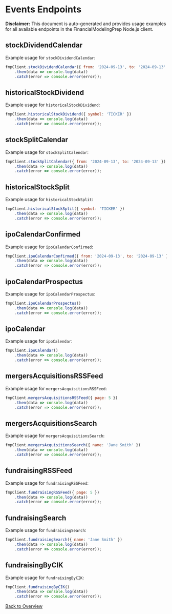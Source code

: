 # Events Endpoints

**Disclaimer:** This document is auto-generated and provides usage examples for all available endpoints in the FinancialModelingPrep Node.js client.

## stockDividendCalendar

Example usage for `stockDividendCalendar`:

```javascript
fmpClient.stockDividendCalendar({ from: '2024-09-13', to: '2024-09-13' })
    .then(data => console.log(data))
    .catch(error => console.error(error));
```

## historicalStockDividend

Example usage for `historicalStockDividend`:

```javascript
fmpClient.historicalStockDividend({ symbol: 'TICKER' })
    .then(data => console.log(data))
    .catch(error => console.error(error));
```

## stockSplitCalendar

Example usage for `stockSplitCalendar`:

```javascript
fmpClient.stockSplitCalendar({ from: '2024-09-13', to: '2024-09-13' })
    .then(data => console.log(data))
    .catch(error => console.error(error));
```

## historicalStockSplit

Example usage for `historicalStockSplit`:

```javascript
fmpClient.historicalStockSplit({ symbol: 'TICKER' })
    .then(data => console.log(data))
    .catch(error => console.error(error));
```

## ipoCalendarConfirmed

Example usage for `ipoCalendarConfirmed`:

```javascript
fmpClient.ipoCalendarConfirmed({ from: '2024-09-13', to: '2024-09-13' })
    .then(data => console.log(data))
    .catch(error => console.error(error));
```

## ipoCalendarProspectus

Example usage for `ipoCalendarProspectus`:

```javascript
fmpClient.ipoCalendarProspectus()
    .then(data => console.log(data))
    .catch(error => console.error(error));
```

## ipoCalendar

Example usage for `ipoCalendar`:

```javascript
fmpClient.ipoCalendar()
    .then(data => console.log(data))
    .catch(error => console.error(error));
```

## mergersAcquisitionsRSSFeed

Example usage for `mergersAcquisitionsRSSFeed`:

```javascript
fmpClient.mergersAcquisitionsRSSFeed({ page: 5 })
    .then(data => console.log(data))
    .catch(error => console.error(error));
```

## mergersAcquisitionsSearch

Example usage for `mergersAcquisitionsSearch`:

```javascript
fmpClient.mergersAcquisitionsSearch({ name: 'Jane Smith' })
    .then(data => console.log(data))
    .catch(error => console.error(error));
```

## fundraisingRSSFeed

Example usage for `fundraisingRSSFeed`:

```javascript
fmpClient.fundraisingRSSFeed({ page: 5 })
    .then(data => console.log(data))
    .catch(error => console.error(error));
```

## fundraisingSearch

Example usage for `fundraisingSearch`:

```javascript
fmpClient.fundraisingSearch({ name: 'Jane Smith' })
    .then(data => console.log(data))
    .catch(error => console.error(error));
```

## fundraisingByCIK

Example usage for `fundraisingByCIK`:

```javascript
fmpClient.fundraisingByCIK()
    .then(data => console.log(data))
    .catch(error => console.error(error));
```

[Back to Overview](./README.md)
